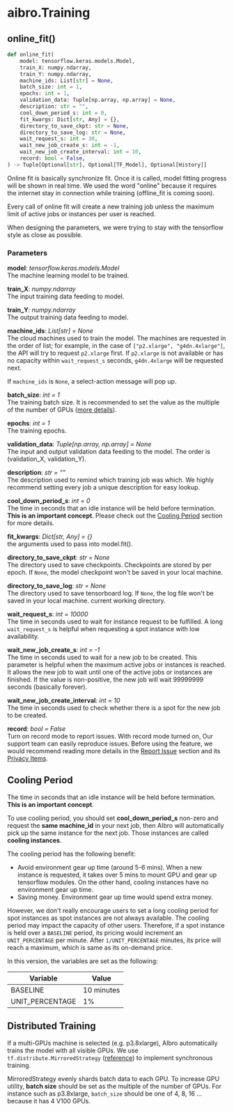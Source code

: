 # aibro.Training

## online_fit()

```python
def online_fit(
    model: tensorflow.keras.models.Model,
    train_X: numpy.ndarray,
    train_Y: numpy.ndarray,
    machine_ids: List[str] = None,
    batch_size: int = 1,
    epochs: int = 1,
    validation_data: Tuple[np.array, np.array] = None,
    description: str = "",
    cool_down_period_s: int = 0,
    fit_kwargs: Dict[str, Any] = {},
    directory_to_save_ckpt: str = None,
    directory_to_save_log: str = None,
    wait_request_s: int = 30,
    wait_new_job_create_s: int = -1,
    wait_new_job_create_interval: int = 10,
    record: bool = False,
) -> Tuple[Optional[str], Optional[TF_Model], Optional[History]]
```

Online fit is basically synchronize fit. Once it is called, model fitting progress will be shown in real time. We used
the word "online" because it requires the internet stay in connection while training (offline_fit is coming soon).

Every call of online fit will create a new training job unless the maximum limit of active jobs or instances per user is reached.

When designing the parameters, we were trying to stay with the tensorflow style as close as possible.

### Parameters

**model**: _tensorflow.keras.models.Model_<br/>
The machine learning model to be trained.

**train_X**: _numpy.ndarray_<br/>
The input training data feeding to model.

**train_Y**: _numpy.ndarray_<br/>
The output training data feeding to model.

**machine_ids**: _List[str] = None_<br/>
The cloud machines used to train the model. The machines are requested in the order of list; for example,
in the case of `["p2.xlarge", "g4dn.4xlarge"]`, the API will try to request `p2.xlarge` first. If `p2.xlarge` is not available
or has no capacity within `wait_request_s` seconds, `g4dn.4xlarge` will be requested next.

If `machine_ids` is `None`, a select-action message will pop up.

**batch_size**: _int = 1_<br/>
The training batch size. It is recommended to set the value as the multiple of the number of GPUs ([more details](#distributed-training)).

**epochs**: _int = 1_<br/>
The training epochs.

**validation_data**: _Tuple[np.array, np.array] = None_<br/>
The input and output validation data feeding to the model. The order is (validation_X, validation_Y).

**description**: _str = ""_<br/>
The description used to remind which training job was which. We highly recommend setting every job a unique
description for easy lookup.

**cool_down_period_s**: _int = 0_<br/>
The time in seconds that an idle instance will be held before termination. **This is an important concept**.
Please check out the [Cooling Period](#cooling-period) section for more details.

**fit_kwargs**: _Dict[str, Any] = {}_<br/>
the arguments used to pass into model.fit().

**directory_to_save_ckpt**: _str = None_<br/>
The directory used to save checkpoints. Checkpoints are stored by per epoch. If `None`, the model checkpoint won't be saved in your local machine.

**directory_to_save_log**: _str = None_<br/>
The directory used to save tensorboard log. If `None`, the log file won't be saved in your local machine.
current working directory.

**wait_request_s**: _int = 10000_<br/>
The time in seconds used to wait for instance request to be fulfilled. A long `wait_request_s` is helpful when requesting a spot instance with low availability.

**wait_new_job_create_s**: _int = -1_<br/>
The time in seconds used to wait for a new job to be created. This parameter is helpful when the maximum active jobs or instances is reached. It allows the new job to wait until one of the active jobs or instances are finished. If the value is non-positive, the new job will wait 99999999 seconds (basically forever).

**wait_new_job_create_interval**: _int = 10_<br/>
The time in seconds used to check whether there is a spot for the new job to be created.

**record**: _bool = False_<br/>
Turn on record mode to report issues. With record mode turned on, Our support team can easily reproduce issues. Before
using the feature, we would recommend reading more details in the [Report Issue](#report-issue) section and its
[Privacy Items](#data-privacy).

## Cooling Period

The time in seconds that an idle instance will be held before termination. **This is an important concept**.

To use cooling period, you should set **cool_down_period_s** non-zero and request the **same machine_id** in your next job, then AIbro will automatically pick up the same instance for the next job. Those instances are called **cooling instances**.

The cooling period has the following benefit:

- Avoid environment gear up time (around 5-6 mins). When a new instance is requested, it takes over 5 mins to mount GPU and gear up tensorflow modules. On the other hand, cooling instances have no environment gear up time.
- Saving money. Environment gear up time would spend extra money.

However, we don't really encourage users to set a long cooling period for spot instances as spot instances are not always available. The cooling period may impact the capacity of other users. Therefore, if a spot instance is held over a `BASELINE` period, its pricing would increment an `UNIT_PERCENTAGE` per minute. After `1/UNIT_PERCENTAGE` minutes, its price will reach a maximum, which is same as its on-demand price.

In this version, the variables are set as the following:

| Variable        | Value      |
| --------------- | ---------- |
| BASELINE        | 10 minutes |
| UNIT_PERCENTAGE | 1%         |

## Distributed Training

If a multi-GPUs machine is selected (e.g. p3.8xlarge), AIbro automatically trains the model with all visible GPUs. We use `tf.distribute.MirroredStrategy` ([reference](https://www.tensorflow.org/api_docs/python/tf/distribute/MirroredStrategy)) to implement synchronous training.

MirroredStrategy evenly shards batch data to each GPU. To increase GPU utility, **batch size** should be set as the multiple of the number of GPUs. For instance such as p3.8xlarge, `batch_size` should be one of 4, 8, 16 ... because it has 4 V100 GPUs.
